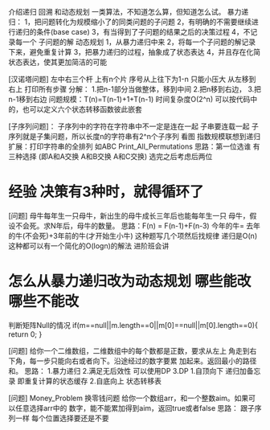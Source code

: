 介绍递归 回溯 和动态规划 
    一类算法，不知道怎么算，但知道怎么试。
暴力递归： 
    1，把问题转化为规模缩小了的同类问题的子问题 
    2，有明确的不需要继续进行递归的条件(base case) 
    3，有当得到了子问题的结果之后的决策过程 
    4，不记录每一个 子问题的解
动态规划 
    1，从暴力递归中来 
    2，将每一个子问题的解记录下来，避免重复计算 
    3，把暴力递归的过程，抽象成了状态表达 
    4，并且存在化简状态表达，使其更加简洁的可能


[汉诺塔问题] 左中右三个杆 上有n个片 序号从上往下为1-n 只能小压大 从左移到右上 打印所有步骤 
    分解：
        1.把n-1部分当做整体，移到中间 
        2.把n移到右边，
        3.把n-1移到右边
    问题规模：T(n)=T(n-1)+1+T(n-1) 时间复杂度O(2^n)
    可以按代码中的，也可以定义六个状态转移函数彼此嵌套

[子序列问题]： 子序列中的字符在字符串中不一定是连在一起  子串要连载一起
    子序列就是子集问题，所以长度n的字符串有2^n个子序列 看图 
    指数规模联想到递归
    扩展：打印字符串的全排列 如ABC Print_All_Permutations
        思路：第一位选谁 有三种选择 (即A和A交换 A和B交换 A和C交换)
             选完之后考虑后两位 
# 经验 决策有3种时，就得循环了

[问题] 母牛每年生一只母牛，新出生的母牛成长三年后也能每年生一只 母牛，假设不会死。求N年后，母牛的数量。
    思路：F(n) = F(n-1)+F(n-3) 
    今年的牛= 去年的牛(不会死)+3年前的牛(才开始生小牛) 
    这种题写几个项然后找规律 
    递归是O(n) 这种都可以有一个简化的O(logn)的解法 进阶班会讲


# 怎么从暴力递归改为动态规划 哪些能改 哪些不能改
判断矩阵Null的情况
if(m==null||m.length==0||m[0]==null||m[0].length==0){
            return 0;
        }

[问题] 给你一个二维数组，二维数组中的每个数都是正数，要求从左上 角走到右下角，每一步只能向右或者向下。沿途经过的数字要累 加起来。返回最小的路径和。
    思路：
        1.暴力递归 
        2.满足无后效性 可以使用DP
        3.DP
            1.自顶向下 递归加备忘录 即重复计算的状态缓存 
            2.自底向上 状态转移表

[问题] Money_Problem  换零钱问题
    给你一个数组arr，和一个整数aim。如果可以任意选择arr中的 数字，能不能累加得到aim，返回true或者false
    思路：
        跟子序列一样 每个位置选择要还是不要